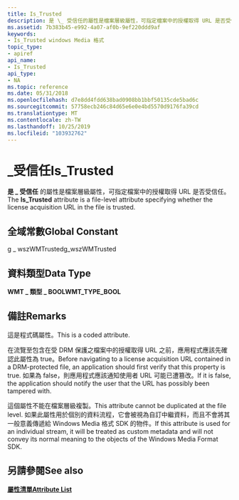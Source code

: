 ```yaml
---
title: Is_Trusted
description: 是 \_ 受信任的屬性是檔案層級屬性，可指定檔案中的授權取得 URL 是否受信任。
ms.assetid: 7b383b45-e992-4a07-af0b-9ef220ddd9af
keywords:
- Is_Trusted windows Media 格式
topic_type:
- apiref
api_name:
- Is_Trusted
api_type:
- NA
ms.topic: reference
ms.date: 05/31/2018
ms.openlocfilehash: d7e8dd4fdd638bad0908bb1bbf50135cde5bad6c
ms.sourcegitcommit: 57758ecb246c84d65e6e0e4bd5570d9176fa39cd
ms.translationtype: MT
ms.contentlocale: zh-TW
ms.lasthandoff: 10/25/2019
ms.locfileid: "103932762"
---
```

# <a name="is_trusted"></a><span data-ttu-id="66d8d-104">\_受信任</span><span class="sxs-lookup"><span data-stu-id="66d8d-104">Is\_Trusted</span></span>

<span data-ttu-id="66d8d-105">**是 \_ 受信任** 的屬性是檔案層級屬性，可指定檔案中的授權取得 URL 是否受信任。</span><span class="sxs-lookup"><span data-stu-id="66d8d-105">The **Is\_Trusted** attribute is a file-level attribute specifying whether the license acquisition URL in the file is trusted.</span></span>

## <a name="global-constant"></a><span data-ttu-id="66d8d-106">全域常數</span><span class="sxs-lookup"><span data-stu-id="66d8d-106">Global Constant</span></span>

<span data-ttu-id="66d8d-107">g \_ wszWMTrusted</span><span class="sxs-lookup"><span data-stu-id="66d8d-107">g\_wszWMTrusted</span></span>

## <a name="data-type"></a><span data-ttu-id="66d8d-108">資料類型</span><span class="sxs-lookup"><span data-stu-id="66d8d-108">Data Type</span></span>

<span data-ttu-id="66d8d-109">**WMT \_ 類型 \_ BOOL**</span><span class="sxs-lookup"><span data-stu-id="66d8d-109">**WMT\_TYPE\_BOOL**</span></span>

## <a name="remarks"></a><span data-ttu-id="66d8d-110">備註</span><span class="sxs-lookup"><span data-stu-id="66d8d-110">Remarks</span></span>

<span data-ttu-id="66d8d-111">這是程式碼屬性。</span><span class="sxs-lookup"><span data-stu-id="66d8d-111">This is a coded attribute.</span></span>

<span data-ttu-id="66d8d-112">在流覽至包含在受 DRM 保護之檔案中的授權取得 URL 之前，應用程式應該先確認此屬性為 true。</span><span class="sxs-lookup"><span data-stu-id="66d8d-112">Before navigating to a license acquisition URL contained in a DRM-protected file, an application should first verify that this property is true.</span></span> <span data-ttu-id="66d8d-113">如果為 false，則應用程式應該通知使用者 URL 可能已遭篡改。</span><span class="sxs-lookup"><span data-stu-id="66d8d-113">If it is false, the application should notify the user that the URL has possibly been tampered with.</span></span>

<span data-ttu-id="66d8d-114">這個屬性不能在檔案層級複製。</span><span class="sxs-lookup"><span data-stu-id="66d8d-114">This attribute cannot be duplicated at the file level.</span></span> <span data-ttu-id="66d8d-115">如果此屬性用於個別的資料流程，它會被視為自訂中繼資料，而且不會將其一般意義傳遞給 Windows Media 格式 SDK 的物件。</span><span class="sxs-lookup"><span data-stu-id="66d8d-115">If this attribute is used for an individual stream, it will be treated as custom metadata and will not convey its normal meaning to the objects of the Windows Media Format SDK.</span></span>

## <a name="see-also"></a><span data-ttu-id="66d8d-116">另請參閱</span><span class="sxs-lookup"><span data-stu-id="66d8d-116">See also</span></span>

<dl> <dt>

[<span data-ttu-id="66d8d-117">**屬性清單**</span><span class="sxs-lookup"><span data-stu-id="66d8d-117">**Attribute List**</span></span>](attribute-list.md)
</dt> </dl>

 

 





